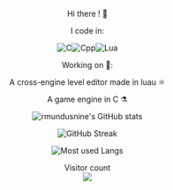 <div align="center" markdown="1"/>
  
Hi there ! 👋


I code in: 

![C](https://img.shields.io/badge/-%2300599C.svg?style=for-the-badge&logo=c&logoColor=white)![Cpp](https://img.shields.io/badge/-00599C?logo=cplusplus&logoColor=white&style=for-the-badge)![Lua](https://img.shields.io/badge/-%232C2D72.svg?style=for-the-badge&logo=lua&logoColor=white)
<!---
<img src="https://img.shields.io/static/v1?label=&message=Hi+there!&color=e5289e" width="120" style="background-color:A7EA34;" >
-->


<div align="center" markdown="1"/>
  
Working on 🔨:
  
A cross-engine level editor made in luau ⚛️
  
A game engine in C ⚗️

![rmundusnine's GitHub stats](https://vercel-final-liard.vercel.app/api?username=mundusnine&hide_title=true&title_color=e2e9ec&icon_color=ef8539&bg_color=2b213a&show_icons=true&text_color=e5289e&border_color=e5289e&count_private=true&include_all_commits=true&card_width=446&show_icons=true&hide_border=false&disable_animations=false&locale=en)

![GitHub Streak](https://github-readme-streak-stats.herokuapp.com?user=mundusnine&theme=synthwave&hide_border=false&=dracula&fire=e5289e&border=e5289e&sideLabels=e5289e&locale=en)    
   

![Most used Langs](https://vercel-final-liard.vercel.app/api/top-langs/?username=mundusnine&theme=synthwave&count_private=true&langs_count=3&card_width=446&icon_color=ef8539&hide_border=false&border_color=e5289e&disable_animations=false&locale=en)  
</div>




<div align="left" markdown="2">

<p align="center"> 
  Visitor count<br>
  <img src="https://profile-counter.glitch.me/mundusnine/count.svg" />
</p>
